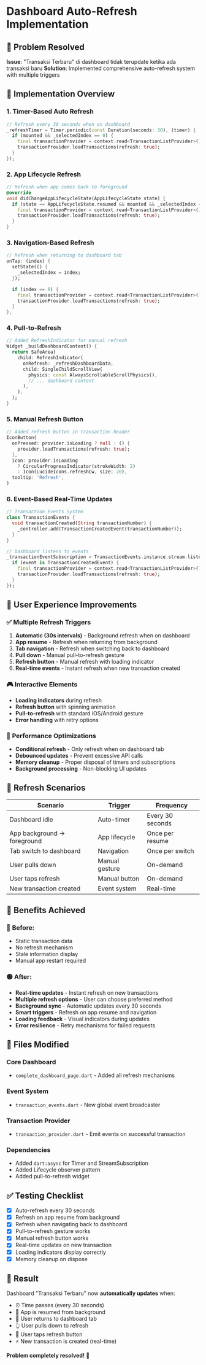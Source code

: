 # Dashboard Auto-Refresh Implementation

## 🎯 Problem Resolved

**Issue**: "Transaksi Terbaru" di dashboard tidak terupdate ketika ada transaksi baru
**Solution**: Implemented comprehensive auto-refresh system with multiple triggers

## 🔧 Implementation Overview

### 1. **Timer-Based Auto Refresh**

```dart
// Refresh every 30 seconds when on dashboard
_refreshTimer = Timer.periodic(const Duration(seconds: 30), (timer) {
  if (mounted && _selectedIndex == 0) {
    final transactionProvider = context.read<TransactionListProvider>();
    transactionProvider.loadTransactions(refresh: true);
  }
});
```

### 2. **App Lifecycle Refresh**

```dart
// Refresh when app comes back to foreground
@override
void didChangeAppLifecycleState(AppLifecycleState state) {
  if (state == AppLifecycleState.resumed && mounted && _selectedIndex == 0) {
    final transactionProvider = context.read<TransactionListProvider>();
    transactionProvider.loadTransactions(refresh: true);
  }
}
```

### 3. **Navigation-Based Refresh**

```dart
// Refresh when returning to dashboard tab
onTap: (index) {
  setState(() {
    _selectedIndex = index;
  });

  if (index == 0) {
    final transactionProvider = context.read<TransactionListProvider>();
    transactionProvider.loadTransactions(refresh: true);
  }
},
```

### 4. **Pull-to-Refresh**

```dart
// Added RefreshIndicator for manual refresh
Widget _buildDashboardContent() {
  return SafeArea(
    child: RefreshIndicator(
      onRefresh: _refreshDashboardData,
      child: SingleChildScrollView(
        physics: const AlwaysScrollableScrollPhysics(),
        // ... dashboard content
      ),
    ),
  );
}
```

### 5. **Manual Refresh Button**

```dart
// Added refresh button in transaction header
IconButton(
  onPressed: provider.isLoading ? null : () {
    provider.loadTransactions(refresh: true);
  },
  icon: provider.isLoading
    ? CircularProgressIndicator(strokeWidth: 2)
    : Icon(LucideIcons.refreshCw, size: 20),
  tooltip: 'Refresh',
)
```

### 6. **Event-Based Real-Time Updates**

```dart
// Transaction Events System
class TransactionEvents {
  void transactionCreated(String transactionNumber) {
    _controller.add(TransactionCreatedEvent(transactionNumber));
  }
}

// Dashboard listens to events
_transactionEventSubscription = TransactionEvents.instance.stream.listen((event) {
  if (event is TransactionCreatedEvent) {
    final transactionProvider = context.read<TransactionListProvider>();
    transactionProvider.loadTransactions(refresh: true);
  }
});
```

## 📱 User Experience Improvements

### ✅ **Multiple Refresh Triggers**

1. **Automatic (30s intervals)** - Background refresh when on dashboard
2. **App resume** - Refresh when returning from background
3. **Tab navigation** - Refresh when switching back to dashboard
4. **Pull down** - Manual pull-to-refresh gesture
5. **Refresh button** - Manual refresh with loading indicator
6. **Real-time events** - Instant refresh when new transaction created

### 🎮 **Interactive Elements**

- **Loading indicators** during refresh
- **Refresh button** with spinning animation
- **Pull-to-refresh** with standard iOS/Android gesture
- **Error handling** with retry options

### 🚀 **Performance Optimizations**

- **Conditional refresh** - Only refresh when on dashboard tab
- **Debounced updates** - Prevent excessive API calls
- **Memory cleanup** - Proper disposal of timers and subscriptions
- **Background processing** - Non-blocking UI updates

## 🔄 **Refresh Scenarios**

| Scenario                    | Trigger        | Frequency        |
| --------------------------- | -------------- | ---------------- |
| Dashboard idle              | Auto-timer     | Every 30 seconds |
| App background → foreground | App lifecycle  | Once per resume  |
| Tab switch to dashboard     | Navigation     | Once per switch  |
| User pulls down             | Manual gesture | On-demand        |
| User taps refresh           | Manual button  | On-demand        |
| New transaction created     | Event system   | Real-time        |

## 🎯 **Benefits Achieved**

### 🔴 **Before:**

- Static transaction data
- No refresh mechanism
- Stale information display
- Manual app restart required

### 🟢 **After:**

- **Real-time updates** - Instant refresh on new transactions
- **Multiple refresh options** - User can choose preferred method
- **Background sync** - Automatic updates every 30 seconds
- **Smart triggers** - Refresh on app resume and navigation
- **Loading feedback** - Visual indicators during updates
- **Error resilience** - Retry mechanisms for failed requests

## 🧩 **Files Modified**

### Core Dashboard

- `complete_dashboard_page.dart` - Added all refresh mechanisms

### Event System

- `transaction_events.dart` - New global event broadcaster

### Transaction Provider

- `transaction_provider.dart` - Emit events on successful transaction

### Dependencies

- Added `dart:async` for Timer and StreamSubscription
- Added Lifecycle observer pattern
- Added pull-to-refresh widget

## ✅ **Testing Checklist**

- [x] Auto-refresh every 30 seconds
- [x] Refresh on app resume from background
- [x] Refresh when navigating back to dashboard
- [x] Pull-to-refresh gesture works
- [x] Manual refresh button works
- [x] Real-time updates on new transaction
- [x] Loading indicators display correctly
- [x] Memory cleanup on dispose

## 🎉 **Result**

Dashboard "Transaksi Terbaru" now **automatically updates** when:

- ⏰ Time passes (every 30 seconds)
- 📱 App is resumed from background
- 🔄 User returns to dashboard tab
- 👆 User pulls down to refresh
- 🔄 User taps refresh button
- ⚡ New transaction is created (real-time)

**Problem completely resolved!** 🚀
